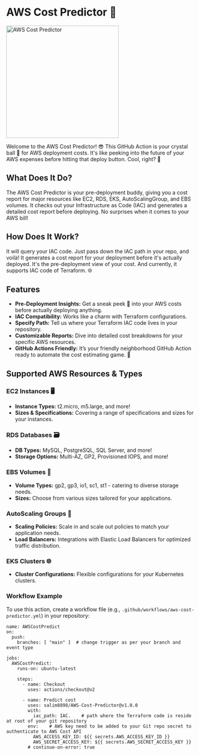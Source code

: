 # AWS Cost Predictor 🚀
<img src="https://github.com/salim8898/Images/blob/main/pngwing.com.png" alt="AWS Cost Predictor" width="300">

Welcome to the AWS Cost Predictor! 😎 This GitHub Action is your crystal ball 🔮 for AWS deployment costs. It's like peeking into the future of your AWS expenses before hitting that deploy button. Cool, right? 🌟

## What Does It Do?

The AWS Cost Predictor is your pre-deployment buddy, giving you a cost report for major resources like EC2, RDS, EKS, AutoScalingGroup, and EBS volumes. It checks out your Infrastructure as Code (IAC) and generates a detailed cost report before deploying. No surprises when it comes to your AWS bill! 

## How Does It Work?

It will query your IAC code. Just pass down the IAC path in your repo, and voilà! It generates a cost report for your deployment before it's actually deployed. It's the pre-deployment view of your cost. And currently, it supports IAC code of Terraform. 🌐

## Features

- **Pre-Deployment Insights:** Get a sneak peek 👀 into your AWS costs before actually deploying anything.
- **IAC Compatibility:** Works like a charm with Terraform configurations.
- **Specify Path:** Tell us where your Terraform IAC code lives in your repository.
- **Customizable Reports:** Dive into detailed cost breakdowns for your specific AWS resources.
- **GitHub Actions Friendly:** It’s your friendly neighborhood GitHub Action ready to automate the cost estimating game. 🤖

## Supported AWS Resources & Types

### EC2 Instances 🖥️

- **Instance Types:** t2.micro, m5.large, and more!
- **Sizes & Specifications:** Covering a range of specifications and sizes for your instances.
  
### RDS Databases 🗃️

- **DB Types:** MySQL, PostgreSQL, SQL Server, and more!
- **Storage Options:** Multi-AZ, GP2, Provisioned IOPS, and more!

### EBS Volumes 💾

- **Volume Types:** gp2, gp3, io1, sc1, st1 - catering to diverse storage needs.
- **Sizes:** Choose from various sizes tailored for your applications.

### AutoScaling Groups 🔄

- **Scaling Policies:** Scale in and scale out policies to match your application needs.
- **Load Balancers:** Integrations with Elastic Load Balancers for optimized traffic distribution.

### EKS Clusters 🌐

- **Cluster Configurations:** Flexible configurations for your Kubernetes clusters.

### Workflow Example

To use this action, create a workflow file (e.g., `.github/workflows/aws-cost-predictor.yml`) in your repository:

```
name: AWSCostPredict
on:
  push:
    branches: [ "main" ]  # change trigger as per your branch and event type
    
jobs:
  AWSCostPredict:
    runs-on: ubuntu-latest

    steps:
      - name: Checkout
        uses: actions/checkout@v2
        
      - name: Predict cost
        uses: salim8898/AWS-Cost-Predictor@v1.0.0
        with:
          iac_path: IAC.    # path where the Terraform code is reside at root of your git repository
        env:    # AWS key need to be added to your Git repo secret to authenticate to AWS Cost API
          AWS_ACCESS_KEY_ID: ${{ secrets.AWS_ACCESS_KEY_ID }}
          AWS_SECRET_ACCESS_KEY: ${{ secrets.AWS_SECRET_ACCESS_KEY }}
        # continue-on-error: true

```
